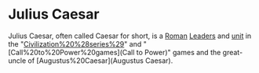 # Julius Caesar

Julius Caesar, often called Caesar for short, is a [Roman](Roman) [Leaders](leader) and [unit](unit) in the "[Civilization%20%28series%29](Civilization)" and "[Call%20to%20Power%20games](Call to Power)" games and the great-uncle of [Augustus%20Caesar](Augustus Caesar).